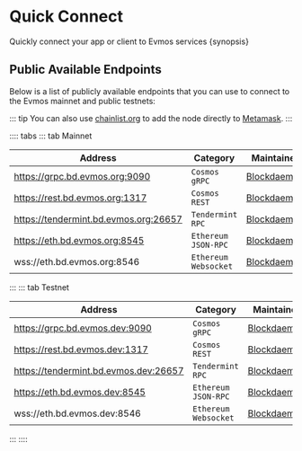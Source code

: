 <!--
order: 2
-->

# Quick Connect

Quickly connect your app or client to Evmos services {synopsis}

## Public Available Endpoints

Below is a list of publicly available endpoints that you can use to connect to the Evmos mainnet and
public testnets:

::: tip
You can also use [chainlist.org](https://chainlist.org/) to add the node directly to [Metamask](./../users/wallets/metamask#automatic-import).
:::

:::: tabs
::: tab Mainnet

| Address                                                                        | Category               | Maintainer                              |
| ------------------------------------------------------------------------------ | ---------------------- | --------------------------------------- |
| https://grpc.bd.evmos.org:9090                                                 | `Cosmos` `gRPC`        | [Blockdaemon](https://blockdaemon.com/) |
| https://rest.bd.evmos.org:1317                                                 | `Cosmos` `REST`        | [Blockdaemon](https://blockdaemon.com/) |
| https://tendermint.bd.evmos.org:26657                                          | `Tendermint` `RPC`     | [Blockdaemon](https://blockdaemon.com/) |
| https://eth.bd.evmos.org:8545                                                  | `Ethereum` `JSON-RPC`  | [Blockdaemon](https://blockdaemon.com/) |
| wss://eth.bd.evmos.org:8546                                                    | `Ethereum` `Websocket` | [Blockdaemon](https://blockdaemon.com/) |
:::
::: tab Testnet

| Address                                                                        | Category               | Maintainer                              |
| ------------------------------------------------------------------------------ | ---------------------- | --------------------------------------- |
| https://grpc.bd.evmos.dev:9090                                                 | `Cosmos` `gRPC`        | [Blockdaemon](https://blockdaemon.com/) |
| https://rest.bd.evmos.dev:1317                                                 | `Cosmos` `REST`        | [Blockdaemon](https://blockdaemon.com/) |
| https://tendermint.bd.evmos.dev:26657                                          | `Tendermint` `RPC`     | [Blockdaemon](https://blockdaemon.com/) |
| https://eth.bd.evmos.dev:8545                                                  | `Ethereum` `JSON-RPC`  | [Blockdaemon](https://blockdaemon.com/) |
| wss://eth.bd.evmos.dev:8546                                                    | `Ethereum` `Websocket` | [Blockdaemon](https://blockdaemon.com/) |
:::
::::
